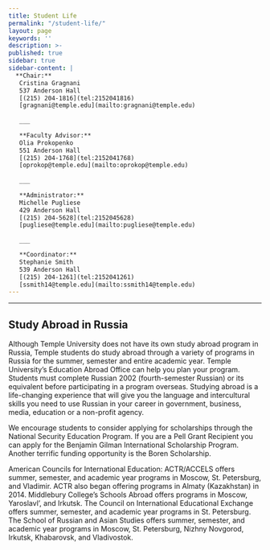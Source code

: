```yaml
---
title: Student Life
permalink: "/student-life/"
layout: page
keywords: ''
description: >- 
published: true
sidebar: true
sidebar-content: |
  **Chair:**  
   Cristina Gragnani  
   537 Anderson Hall  
   [(215) 204-1816](tel:2152041816)  
   [gragnani@temple.edu](mailto:gragnani@temple.edu)  
   
   ___
   
   **Faculty Advisor:**  
   Olia Prokopenko  
   551 Anderson Hall   
   [(215) 204-1768](tel:2152041768)  
   [oprokop@temple.edu](mailto:oprokop@temple.edu)  
   
   ___
   
   **Administrator:**  
   Michelle Pugliese  
   429 Anderson Hall   
   [(215) 204-5628](tel:2152045628)  
   [pugliese@temple.edu](mailto:pugliese@temple.edu)  
   
   ___

   **Coordinator:**  
   Stephanie Smith  
   539 Anderson Hall    
   [(215) 204-1261](tel:2152041261)   
   [ssmith14@temple.edu](mailto:ssmith14@temple.edu)  
---
```

---
## Study Abroad in Russia

Although Temple University does not have its own study abroad program in Russia, Temple students do study abroad through a variety of programs in Russia for the summer, semester and entire academic year. Temple University’s Education Abroad Office can help you plan your program. Students must complete Russian 2002 (fourth-semester Russian) or its equivalent before participating in a program overseas. Studying abroad is a life-changing experience that will give you the language and intercultural skills you need to use Russian in your career in government, business, media, education or a non-profit agency.

We encourage students to consider applying for scholarships through the National Security Education Program. If you are a Pell Grant Recipient you can apply for the Benjamin Gilman International Scholarship Program. Another terrific funding opportunity is the Boren Scholarship.

American Councils for International Education: ACTR/ACCELS offers summer, semester, and academic year programs in Moscow, St. Petersburg, and Vladimir. ACTR also began offering programs in Almaty (Kazakhstan) in 2014.
Middlebury College’s Schools Abroad offers programs in Moscow, Yaroslavl’, and Irkutsk.
The Council on International Educational Exchange offers summer, semester, and academic year programs in St. Petersburg.
The School of Russian and Asian Studies offers summer, semester, and academic year programs in Moscow, St. Petersburg, Nizhny Novgorod, Irkutsk, Khabarovsk, and Vladivostok.
